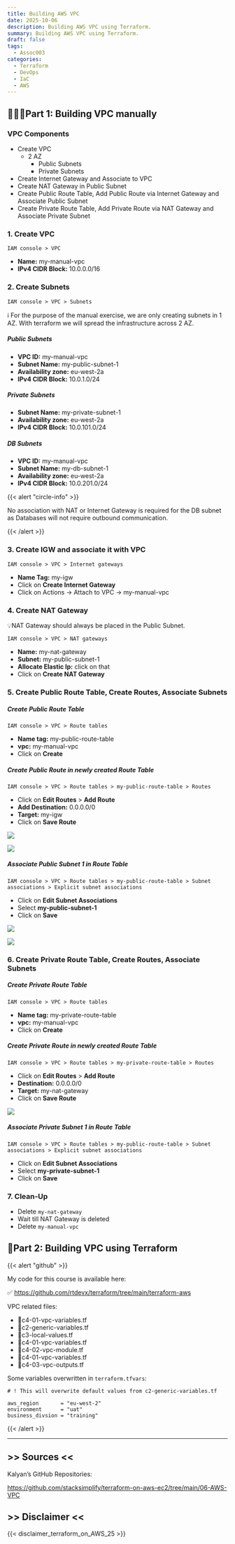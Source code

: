 ```yaml
---
title: Building AWS VPC
date: 2025-10-06
description: Building AWS VPC using Terraform.
summary: Building AWS VPC using Terraform.
draft: false
tags:
  - Assoc003
categories:
  - Terraform
  - DevOps
  - IaC
  - AWS
---
```

## 👨🏻‍💻Part 1: Building VPC manually

### VPC Components

- Create VPC 
	- 2 AZ
		- Public Subnets
		- Private Subnets
- Create Internet Gateway and Associate to VPC
- Create NAT Gateway in Public Subnet 
- Create Public Route Table, Add Public Route via Internet Gateway and Associate Public Subnet
- Create Private Route Table, Add Private Route via NAT Gateway and Associate Private Subnet
### 1. Create VPC

```CLI
IAM console > VPC
```

- **Name:** my-manual-vpc
- **IPv4 CIDR Block:** 10.0.0.0/16
### 2. Create Subnets

```CLI
IAM console > VPC > Subnets
```

ℹ️ For the purpose of the manual exercise, we are only creating subnets in 1 AZ. With terraform we will spread the infrastructure across 2 AZ.
##### Public Subnets

- **VPC ID:** my-manual-vpc
- **Subnet Name:** my-public-subnet-1
- **Availability zone:** eu-west-2a
- **IPv4 CIDR Block:** 10.0.1.0/24
##### Private Subnets

- **Subnet Name:** my-private-subnet-1
- **Availability zone:** eu-west-2a
- **IPv4 CIDR Block:** 10.0.101.0/24
##### DB Subnets

- **VPC ID:** my-manual-vpc
- **Subnet Name:** my-db-subnet-1
- **Availability zone:** eu-west-2a
- **IPv4 CIDR Block:** 10.0.201.0/24

{{< alert "circle-info" >}}

No association with NAT or Internet Gateway is required for the DB subnet as Databases will not require outbound communication.

{{< /alert >}}
### 3. Create IGW and associate it with VPC

```CLI
IAM console > VPC > Internet gateways
```

- **Name Tag:** my-igw
- Click on **Create Internet Gateway**
- Click on Actions -> Attach to VPC -> my-manual-vpc
### 4. Create NAT Gateway

💡NAT Gateway should always be placed in the Public Subnet.

```CLI
IAM console > VPC > NAT gateways
```

- **Name:** my-nat-gateway
- **Subnet:** my-public-subnet-1
- **Allocate Elastic Ip:** click on that
- Click on **Create NAT Gateway**
### 5. Create Public Route Table, Create Routes, Associate Subnets
##### Create Public Route Table

```CLI
IAM console > VPC > Route tables
```

- **Name tag:** my-public-route-table
- **vpc:** my-manual-vpc
- Click on **Create**
##### Create Public Route in newly created Route Table

```CLI
IAM console > VPC > Route tables > my-public-route-table > Routes
```

- Click on **Edit Routes** > **Add Route**
- **Add Destination:** 0.0.0.0/0
- **Target:** my-igw
- Click on **Save Route**

![](./assets/TF_AWS_Create_Public_Route1.png)

![](./assets/TF_AWS_Create_Public_Route2.png)
##### Associate Public Subnet 1 in Route Table

```CLI
IAM console > VPC > Route tables > my-public-route-table > Subnet associations > Explicit subnet associations
```

- Click on **Edit Subnet Associations**
- Select **my-public-subnet-1**
- Click on **Save**

![](./assets/TF_AWS_Create_Public_Route3_associate.png)

![](./assets/TF_AWS_Create_Public_Route4_associate.png)
### 6. Create Private Route Table, Create Routes, Associate Subnets

##### Create Private Route Table

```CLI
IAM console > VPC > Route tables
```

- **Name tag:** my-private-route-table
- **vpc:** my-manual-vpc
- Click on **Create**
##### Create Private Route in newly created Route Table

```CLI
IAM console > VPC > Route tables > my-private-route-table > Routes
```

- Click on **Edit Routes** > **Add Route**
- **Destination:** 0.0.0.0/0
- **Target:** my-nat-gateway
- Click on **Save Route**

![](./assets/TF_AWS_Create_Private_Route1.png)
##### Associate Private Subnet 1 in Route Table

```CLI
IAM console > VPC > Route tables > my-public-route-table > Subnet associations > Explicit subnet associations
```

- Click on **Edit Subnet Associations**
- Select **my-private-subnet-1**
- Click on **Save**
### 7. Clean-Up

- Delete `my-nat-gateway`
- Wait till NAT Gateway is deleted
- Delete `my-manual-vpc`
## 📄Part 2: Building VPC using Terraform

{{< alert "github" >}}

My code for this course is available here:

✅ https://github.com/rtdevx/terraform/tree/main/terraform-aws

VPC related files:

- 📄c4-01-vpc-variables.tf
- 📄c2-generic-variables.tf
- 📄c3-local-values.tf
- 📄c4-01-vpc-variables.tf
- 📄c4-02-vpc-module.tf
- 📄c4-01-vpc-variables.tf
- 📄c4-03-vpc-outputs.tf

Some variables overwritten in `terraform.tfvars`:

```shell
# ! This will overwrite default values from c2-generic-variables.tf

aws_region       = "eu-west-2"
environment      = "uat"
business_divsion = "training"
```

{{< /alert >}}


---
## >> Sources <<

Kalyan’s GitHub Repositories:

https://github.com/stacksimplify/terraform-on-aws-ec2/tree/main/06-AWS-VPC
## >> Disclaimer <<

{{< disclaimer_terraform_on_AWS_25 >}}
